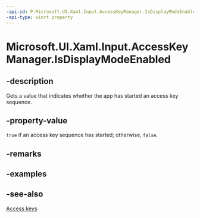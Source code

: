 ```yaml
---
-api-id: P:Microsoft.UI.Xaml.Input.AccessKeyManager.IsDisplayModeEnabled
-api-type: winrt property
---
```


<!-- Property syntax
public bool IsDisplayModeEnabled { get; }
-->

# Microsoft.UI.Xaml.Input.AccessKeyManager.IsDisplayModeEnabled

## -description
Gets a value that indicates whether the app has started an access key sequence.

## -property-value
`true` if an access key sequence has started; otherwise, `false`.

## -remarks

## -examples

## -see-also
[Access keys](/windows/apps/design/input/access-keys)
